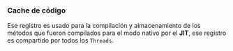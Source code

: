 ### Cache de código

Ese registro es usado para la compilación y almacenamiento de los métodos que fueron compilados para el modo nativo por el  **JIT**, ese registro es compartido por todos los `Threads`.
